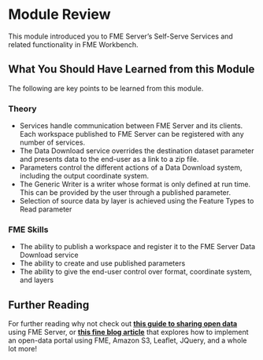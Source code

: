 # Module Review

This module introduced you to FME Server’s Self-Serve Services and related functionality in FME Workbench.

## What You Should Have Learned from this Module ##

The following are key points to be learned from this module.

### Theory ###

- Services handle communication between FME Server and its clients. Each workspace published to FME Server can be registered with any number of services.
- The Data Download service overrides the destination dataset parameter and presents data to the end-user as a link to a zip file.
- Parameters control the different actions of a Data Download system, including the output coordinate system.
- The Generic Writer is a writer whose format is only defined at run time. This can be provided by the user through a published parameter.
- Selection of source data by layer is achieved using the Feature Types to Read parameter

### FME Skills ###

- The ability to publish a workspace and register it to the FME Server Data Download service
- The ability to create and use published parameters
- The ability to give the end-user control over format, coordinate system, and layers


## Further Reading ##

For further reading why not check out [**this guide to sharing open data**](http://blog.safe.com/2016/05/open-data-portals/) using FME Server, or [**this fine blog article**](http://blog.safe.com/2016/05/how-to-build-a-data-downloader-with-leaflet-and-fme-cloud/) that explores how to implement an open-data portal using FME, Amazon S3, Leaflet, JQuery, and a whole lot more!
